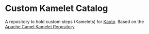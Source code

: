 # Custom Kamelet Catalog

A repository to hold custom steps (Kamelets) for [Kaoto](https://github.com/KaotoIO). Based on the [Apache Camel Kamelet Repository](https://github.com/apache/camel-kamelets).


